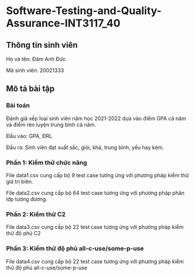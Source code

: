 # Software-Testing-and-Quality-Assurance-INT3117_40
## Thông tin sinh viên
Họ và tên: Đàm Anh Đức

Mã sinh viên: 20021333

## Mô tả bài tập
### Bài toán
Đánh giá xếp loại sinh viên năm học 2021-2022 dựa vào điểm GPA cả năm và điểm rèn luyện trung bình cả năm.

Đầu vào: GPA, ĐRL

Đầu ra: Sinh viên đạt xuất sắc, giỏi, khá, trung bình, yếu hay kém.

### Phần 1: Kiểm thử chức năng

File data1.csv cung cấp bộ 9 test case tương ứng với phương pháp kiểm thử giá trị biên.

File data2.csv cung cấp bộ 64 test case tương ứng với phương pháp phân lớp tương đương.

### Phần 2: Kiểm thử C2

File data3.csv cung cấp bộ 22 test case tương ứng với phương pháp kiểm thử độ phủ C2

### Phần 3: Kiểm thử độ phủ all-c-use/some-p-use

File data4.csv cung cấp bộ 22 test case tương ứng với phương pháp kiểm thử độ phủ all-c-use/some-p-use

